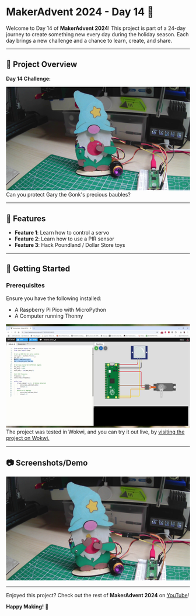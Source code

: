 # MakerAdvent 2024 - Day 14 🎄

Welcome to Day 14 of **MakerAdvent 2024**! This project is part of a 24-day journey to create something new every day during the holiday season. Each day brings a new challenge and a chance to learn, create, and share.

---

## 🎯 Project Overview

**Day 14 Challenge:**  

![Gary the Gonk](https://github.com/lesp/MakerAdvent2024/blob/main/Day%2014/Gary1.png)
Can you protect Gary the Gonk's precious baubles?

---

## 🔧 Features

- **Feature 1**: Learn how to control a servo
- **Feature 2**: Learn how to use a PIR sensor
- **Feature 3**: Hack Poundland / Dollar Store toys

---

## 🚀 Getting Started

### Prerequisites

Ensure you have the following installed:

- A Raspberry Pi Pico with MicroPython
- A Computer running Thonny

![Wokwi](https://github.com/lesp/MakerAdvent2024/blob/main/Day%2014/Gary2.png)
The project was tested in Wokwi, and you can try it out live, by [visiting the project on Wokwi.](https://wokwi.com/projects/417182952453346305)

---

## 📷 Screenshots/Demo

![Gary the Gonk protects his baubles](https://github.com/lesp/MakerAdvent2024/blob/main/Day%2014/Gary3.png)

---



Enjoyed this project? Check out the rest of **MakerAdvent 2024** on [YouTube](https://youtube.com/playlist?list=PLl7sf03jEHOQ-iI5y5vw6luiuBprks3Bx&si=iQWFclF5UEtYOykv)!  

**Happy Making!** 🎉
